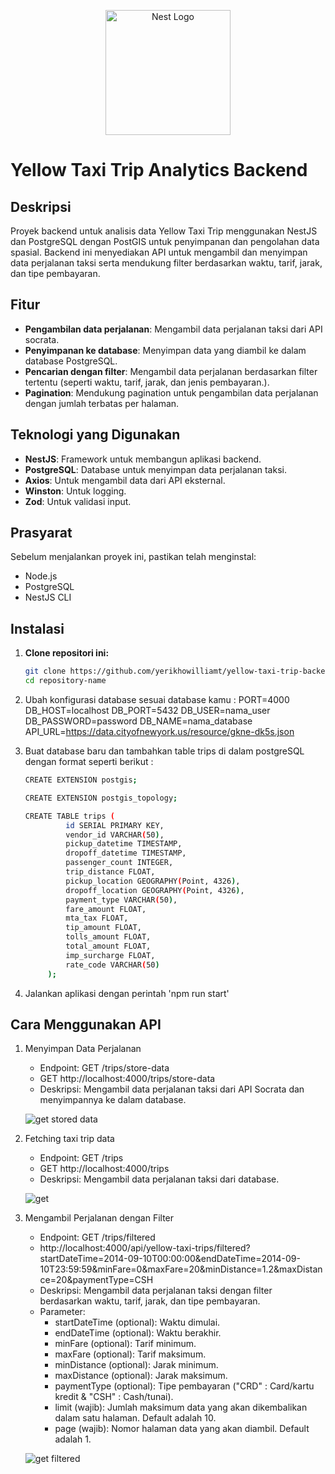 <p align="center">
  <a href="http://nestjs.com/" target="blank"><img src="https://nestjs.com/img/logo-small.svg" width="200" alt="Nest Logo" /></a>
</p>

# Yellow Taxi Trip Analytics Backend

## Deskripsi

Proyek backend untuk analisis data Yellow Taxi Trip menggunakan NestJS dan PostgreSQL dengan PostGIS untuk penyimpanan dan pengolahan data spasial. Backend ini menyediakan API untuk mengambil dan menyimpan data perjalanan taksi serta mendukung filter berdasarkan waktu, tarif, jarak, dan tipe pembayaran.


## Fitur

- **Pengambilan data perjalanan**: Mengambil data perjalanan taksi dari API socrata.
- **Penyimpanan ke database**: Menyimpan data yang diambil ke dalam database PostgreSQL.
- **Pencarian dengan filter**: Mengambil data perjalanan berdasarkan filter tertentu (seperti waktu, tarif, jarak, dan jenis pembayaran.).
- **Pagination**: Mendukung pagination untuk pengambilan data perjalanan dengan jumlah terbatas per halaman.


## Teknologi yang Digunakan

- **NestJS**: Framework untuk membangun aplikasi backend.
- **PostgreSQL**: Database untuk menyimpan data perjalanan taksi.
- **Axios**: Untuk mengambil data dari API eksternal.
- **Winston**: Untuk logging.
- **Zod**: Untuk validasi input.


## Prasyarat

Sebelum menjalankan proyek ini, pastikan telah menginstal:

- Node.js
- PostgreSQL
- NestJS CLI


## Instalasi

1. **Clone repositori ini:**

   ```bash
   git clone https://github.com/yerikhowilliamt/yellow-taxi-trip-backend.git
   cd repository-name

2. Ubah konfigurasi database sesuai database kamu :
   PORT=4000
   DB_HOST=localhost
   DB_PORT=5432
   DB_USER=nama_user
   DB_PASSWORD=password
   DB_NAME=nama_database
   API_URL=https://data.cityofnewyork.us/resource/gkne-dk5s.json

3. Buat database baru dan tambahkan table trips di dalam postgreSQL dengan format seperti berikut :
   ```bash
   CREATE EXTENSION postgis;
   ```
   ```bash
   CREATE EXTENSION postgis_topology;
   ```
   ```bash
   CREATE TABLE trips (
    		id SERIAL PRIMARY KEY,
    		vendor_id VARCHAR(50),
    		pickup_datetime TIMESTAMP,
    		dropoff_datetime TIMESTAMP,
    		passenger_count INTEGER,
    		trip_distance FLOAT,
    		pickup_location GEOGRAPHY(Point, 4326),
    		dropoff_location GEOGRAPHY(Point, 4326),
    		payment_type VARCHAR(50),
    		fare_amount FLOAT,
    		mta_tax FLOAT,
    		tip_amount FLOAT,
    		tolls_amount FLOAT,
    		total_amount FLOAT,
    		imp_surcharge FLOAT,
    		rate_code VARCHAR(50)
		);
   ```

5. Jalankan aplikasi dengan perintah 'npm run start'


## Cara Menggunakan API

1. Menyimpan Data Perjalanan
   - Endpoint: GET /trips/store-data
   - GET http://localhost:4000/trips/store-data
   - Deskripsi: Mengambil data perjalanan taksi dari API Socrata dan menyimpannya ke dalam database.
     
   ![get stored data](https://github.com/user-attachments/assets/4aaad2ff-6a43-4610-a9b7-9a909f343799)

2. Fetching taxi trip data
   - Endpoint: GET /trips
   - GET http://localhost:4000/trips
   - Deskripsi: Mengambil data perjalanan taksi dari database.

   ![get](https://github.com/user-attachments/assets/899b534d-29d5-493c-80e7-326e5d324430)

3. Mengambil Perjalanan dengan Filter
   - Endpoint: GET /trips/filtered
   - http://localhost:4000/api/yellow-taxi-trips/filtered?startDateTime=2014-09-10T00:00:00&endDateTime=2014-09-10T23:59:59&minFare=0&maxFare=20&minDistance=1.2&maxDistance=20&paymentType=CSH
   - Deskripsi: Mengambil data perjalanan taksi dengan filter berdasarkan waktu, tarif, jarak, dan tipe pembayaran.
   - Parameter:
     - startDateTime (optional): Waktu dimulai.
     - endDateTime (optional): Waktu berakhir.
     - minFare (optional): Tarif minimum.
     - maxFare (optional): Tarif maksimum.
     - minDistance (optional): Jarak minimum.
     - maxDistance (optional): Jarak maksimum.
     - paymentType (optional): Tipe pembayaran ("CRD" : Card/kartu kredit & "CSH" : Cash/tunai).
     - limit (wajib): Jumlah maksimum data yang akan dikembalikan dalam satu halaman. Default adalah 10.
     - page (wajib): Nomor halaman data yang akan diambil. Default adalah 1.

   ![get filtered](https://github.com/user-attachments/assets/cca40dae-ae39-4d48-a606-936bd0392933)
